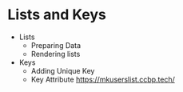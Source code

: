 # Lists and Keys

- Lists
  - Preparing Data
  - Rendering lists
- Keys
  - Adding Unique Key
  - Key Attribute
https://mkuserslist.ccbp.tech/
